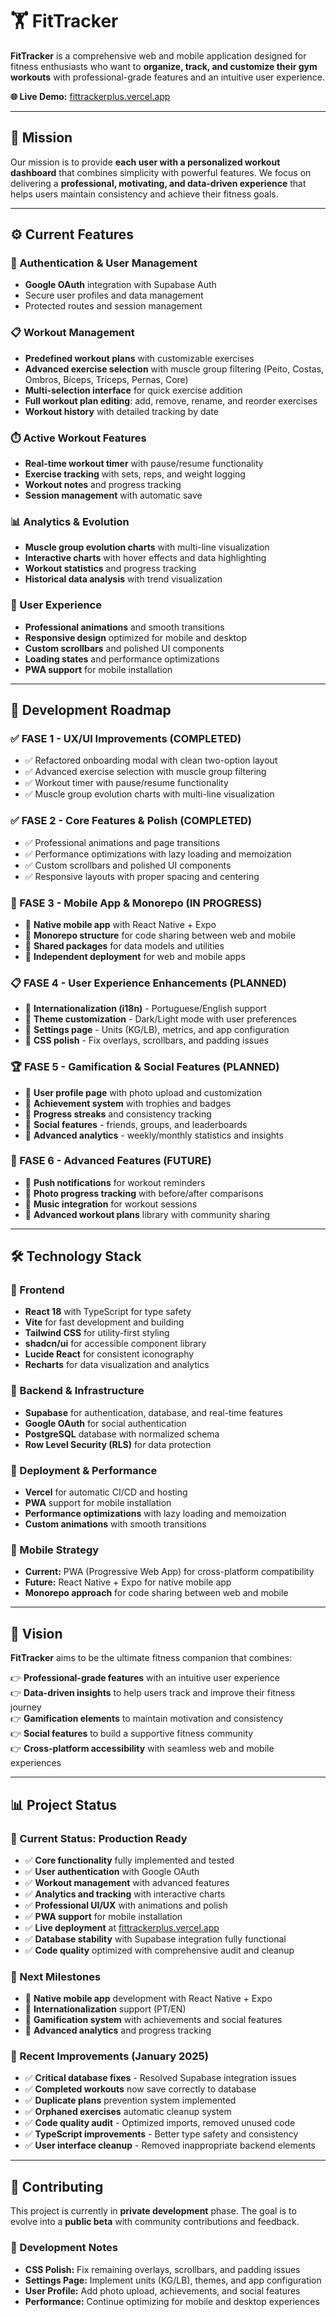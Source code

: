 # 🏋️ FitTracker

**FitTracker** is a comprehensive web and mobile application designed for fitness enthusiasts who want to **organize, track, and customize their gym workouts** with professional-grade features and an intuitive user experience.

**🌐 Live Demo:** [fittrackerplus.vercel.app](https://fittrackerplus.vercel.app)

---

## 🎯 Mission

Our mission is to provide **each user with a personalized workout dashboard** that combines simplicity with powerful features. We focus on delivering a **professional, motivating, and data-driven experience** that helps users maintain consistency and achieve their fitness goals.

---

## ⚙️ Current Features

### 🔐 Authentication & User Management
- **Google OAuth** integration with Supabase Auth
- Secure user profiles and data management
- Protected routes and session management

### 📋 Workout Management
- **Predefined workout plans** with customizable exercises
- **Advanced exercise selection** with muscle group filtering (Peito, Costas, Ombros, Bíceps, Tríceps, Pernas, Core)
- **Multi-selection interface** for quick exercise addition
- **Full workout plan editing**: add, remove, rename, and reorder exercises
- **Workout history** with detailed tracking by date

### ⏱️ Active Workout Features
- **Real-time workout timer** with pause/resume functionality
- **Exercise tracking** with sets, reps, and weight logging
- **Workout notes** and progress tracking
- **Session management** with automatic save

### 📊 Analytics & Evolution
- **Muscle group evolution charts** with multi-line visualization
- **Interactive charts** with hover effects and data highlighting
- **Workout statistics** and progress tracking
- **Historical data analysis** with trend visualization

### 🎨 User Experience
- **Professional animations** and smooth transitions
- **Responsive design** optimized for mobile and desktop
- **Custom scrollbars** and polished UI components
- **Loading states** and performance optimizations
- **PWA support** for mobile installation  

---

## 🚀 Development Roadmap

### ✅ FASE 1 - UX/UI Improvements (COMPLETED)
- ✅ Refactored onboarding modal with clean two-option layout
- ✅ Advanced exercise selection with muscle group filtering
- ✅ Workout timer with pause/resume functionality
- ✅ Muscle group evolution charts with multi-line visualization

### ✅ FASE 2 - Core Features & Polish (COMPLETED)
- ✅ Professional animations and page transitions
- ✅ Performance optimizations with lazy loading and memoization
- ✅ Custom scrollbars and polished UI components
- ✅ Responsive layouts with proper spacing and centering

### 🔄 FASE 3 - Mobile App & Monorepo (IN PROGRESS)
- 🔄 **Native mobile app** with React Native + Expo
- 🔄 **Monorepo structure** for code sharing between web and mobile
- 🔄 **Shared packages** for data models and utilities
- 🔄 **Independent deployment** for web and mobile apps

### 📋 FASE 4 - User Experience Enhancements (PLANNED)
- 🔄 **Internationalization (i18n)** - Portuguese/English support
- 🔄 **Theme customization** - Dark/Light mode with user preferences
- 🔄 **Settings page** - Units (KG/LB), metrics, and app configuration
- 🔄 **CSS polish** - Fix overlays, scrollbars, and padding issues

### 🏆 FASE 5 - Gamification & Social Features (PLANNED)
- 🔄 **User profile page** with photo upload and customization
- 🔄 **Achievement system** with trophies and badges
- 🔄 **Progress streaks** and consistency tracking
- 🔄 **Social features** - friends, groups, and leaderboards
- 🔄 **Advanced analytics** - weekly/monthly statistics and insights

### 🚀 FASE 6 - Advanced Features (FUTURE)
- 🔄 **Push notifications** for workout reminders
- 🔄 **Photo progress tracking** with before/after comparisons
- 🔄 **Music integration** for workout sessions
- 🔄 **Advanced workout plans** library with community sharing  

---

## 🛠️ Technology Stack

### 🎨 Frontend
- **React 18** with TypeScript for type safety
- **Vite** for fast development and building
- **Tailwind CSS** for utility-first styling
- **shadcn/ui** for accessible component library
- **Lucide React** for consistent iconography
- **Recharts** for data visualization and analytics

### 🔧 Backend & Infrastructure
- **Supabase** for authentication, database, and real-time features
- **Google OAuth** for social authentication
- **PostgreSQL** database with normalized schema
- **Row Level Security (RLS)** for data protection

### 🚀 Deployment & Performance
- **Vercel** for automatic CI/CD and hosting
- **PWA** support for mobile installation
- **Performance optimizations** with lazy loading and memoization
- **Custom animations** with smooth transitions

### 📱 Mobile Strategy
- **Current:** PWA (Progressive Web App) for cross-platform compatibility
- **Future:** React Native + Expo for native mobile app
- **Monorepo approach** for code sharing between web and mobile  

---

## 🌟 Vision

**FitTracker** aims to be the ultimate fitness companion that combines:

👉 **Professional-grade features** with an intuitive user experience  
👉 **Data-driven insights** to help users track and improve their fitness journey  
👉 **Gamification elements** to maintain motivation and consistency  
👉 **Social features** to build a supportive fitness community  
👉 **Cross-platform accessibility** with seamless web and mobile experiences

---

## 📊 Project Status

### 🎯 Current Status: **Production Ready**
- ✅ **Core functionality** fully implemented and tested
- ✅ **User authentication** with Google OAuth
- ✅ **Workout management** with advanced features
- ✅ **Analytics and tracking** with interactive charts
- ✅ **Professional UI/UX** with animations and polish
- ✅ **PWA support** for mobile installation
- ✅ **Live deployment** at [fittrackerplus.vercel.app](https://fittrackerplus.vercel.app)
- ✅ **Database stability** with Supabase integration fully functional
- ✅ **Code quality** optimized with comprehensive audit and cleanup

### 🚀 Next Milestones
- 🔄 **Native mobile app** development with React Native + Expo
- 🔄 **Internationalization** support (PT/EN)
- 🔄 **Gamification system** with achievements and social features
- 🔄 **Advanced analytics** and progress tracking

### 🔧 Recent Improvements (January 2025)
- ✅ **Critical database fixes** - Resolved Supabase integration issues
- ✅ **Completed workouts** now save correctly to database
- ✅ **Duplicate plans** prevention system implemented
- ✅ **Orphaned exercises** automatic cleanup system
- ✅ **Code quality audit** - Optimized imports, removed unused code
- ✅ **TypeScript improvements** - Better type safety and consistency
- ✅ **User interface cleanup** - Removed inappropriate backend elements

---

## 🤝 Contributing

This project is currently in **private development** phase. The goal is to evolve into a **public beta** with community contributions and feedback.

### 📝 Development Notes
- **CSS Polish:** Fix remaining overlays, scrollbars, and padding issues
- **Settings Page:** Implement units (KG/LB), themes, and app configuration
- **User Profile:** Add photo upload, achievements, and social features
- **Performance:** Continue optimizing for mobile and desktop experiences

